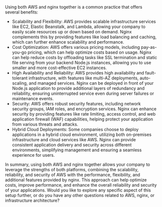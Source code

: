 Using both AWS and nginx together is a common practice that offers several benefits:

* Scalability and Flexibility: AWS provides scalable infrastructure services like EC2, Elastic Beanstalk, and Lambda, allowing your company to easily scale resources up or down based on demand. Nginx complements this by providing features like load balancing and caching, which can further enhance scalability and performance.
* Cost Optimization: AWS offers various pricing models, including pay-as-you-go pricing, which can help optimize costs based on usage. Nginx can help reduce costs by offloading tasks like SSL termination and static file serving from your backend Node.js instances, allowing you to use smaller and more cost-effective EC2 instances.
* High Availability and Reliability: AWS provides high availability and fault-tolerant infrastructure, with features like multi-AZ deployments, auto-scaling, and managed services. Nginx can be deployed in front of your Node.js application to provide additional layers of redundancy and reliability, ensuring uninterrupted service even during server failures or maintenance events.
* Security: AWS offers robust security features, including network security groups, IAM roles, and encryption services. Nginx can enhance security by providing features like rate limiting, access control, and web application firewall (WAF) capabilities, helping protect your application from various threats and attacks.
* Hybrid Cloud Deployments: Some companies choose to deploy applications in a hybrid cloud environment, utilizing both on-premises infrastructure and cloud services like AWS. Nginx can provide consistent application delivery and security across different environments, simplifying management and ensuring a seamless experience for users.

In summary, using both AWS and nginx together allows your company to leverage the strengths of both platforms, combining the scalability, reliability, and security of AWS with the performance, flexibility, and additional features provided by nginx. This approach can help optimize costs, improve performance, and enhance the overall reliability and security of your applications. Would you like to explore any specific aspect of this setup further, or do you have any other questions related to AWS, nginx, or infrastructure architecture?
